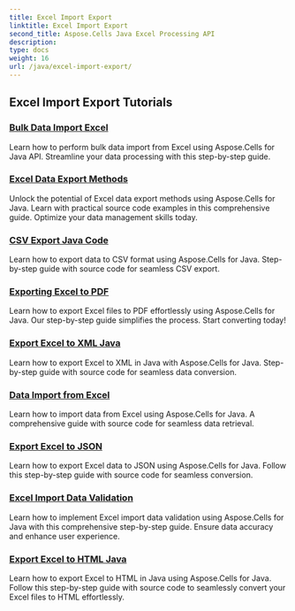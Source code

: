 ```yaml
---
title: Excel Import Export
linktitle: Excel Import Export
second_title: Aspose.Cells Java Excel Processing API
description: 
type: docs
weight: 16
url: /java/excel-import-export/
---
```


## Excel Import Export Tutorials
### [Bulk Data Import Excel](./bulk-data-import-excel/)
Learn how to perform bulk data import from Excel using Aspose.Cells for Java API. Streamline your data processing with this step-by-step guide.
### [Excel Data Export Methods](./excel-data-export-methods/)
Unlock the potential of Excel data export methods using Aspose.Cells for Java. Learn with practical source code examples in this comprehensive guide. Optimize your data management skills today.
### [CSV Export Java Code](./csv-export-java-code/)
Learn how to export data to CSV format using Aspose.Cells for Java. Step-by-step guide with source code for seamless CSV export.
### [Exporting Excel to PDF](./exporting-excel-to-pdf/)
Learn how to export Excel files to PDF effortlessly using Aspose.Cells for Java. Our step-by-step guide simplifies the process. Start converting today!
### [Export Excel to XML Java](./export-excel-to-xml-java/)
Learn how to export Excel to XML in Java with Aspose.Cells for Java. Step-by-step guide with source code for seamless data conversion.
### [Data Import from Excel](./data-import-from-excel/)
Learn how to import data from Excel using Aspose.Cells for Java. A comprehensive guide with source code for seamless data retrieval.
### [Export Excel to JSON](./export-excel-to-json/)
Learn how to export Excel data to JSON using Aspose.Cells for Java. Follow this step-by-step guide with source code for seamless conversion.
### [Excel Import Data Validation](./excel-import-data-validation/)
Learn how to implement Excel import data validation using Aspose.Cells for Java with this comprehensive step-by-step guide. Ensure data accuracy and enhance user experience. 
### [Export Excel to HTML Java](./export-excel-to-html-java/)
Learn how to export Excel to HTML in Java using Aspose.Cells for Java. Follow this step-by-step guide with source code to seamlessly convert your Excel files to HTML effortlessly.